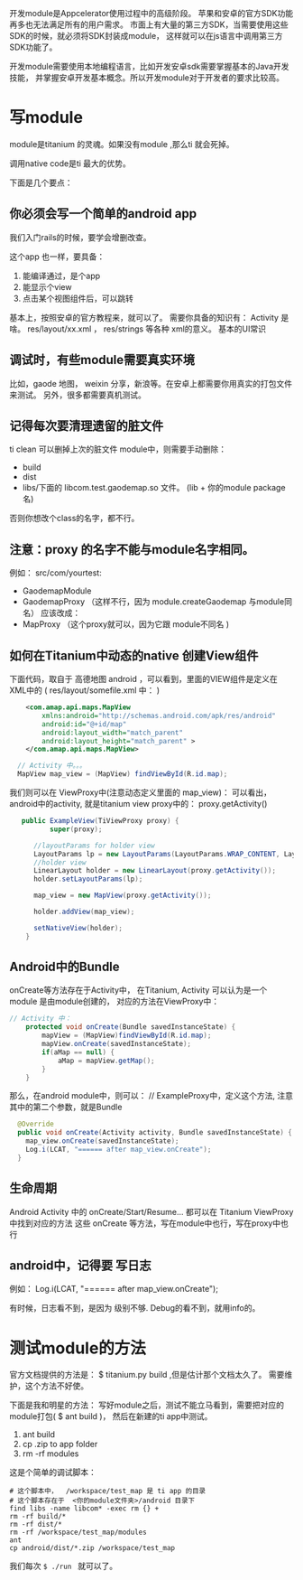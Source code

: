 开发module是Appcelerator使用过程中的高级阶段。
苹果和安卓的官方SDK功能再多也无法满足所有的用户需求。
市面上有大量的第三方SDK，当需要使用这些SDK的时候，就必须将SDK封装成module，
这样就可以在js语言中调用第三方SDK功能了。

开发module需要使用本地编程语言，比如开发安卓sdk需要掌握基本的Java开发技能，
并掌握安卓开发基本概念。所以开发module对于开发者的要求比较高。


# 写module

module是titanium 的灵魂。如果没有module ,那么ti 就会死掉。

调用native code是ti 最大的优势。

下面是几个要点：

## 你必须会写一个简单的android app

我们入门rails的时候，要学会增删改查。

这个app 也一样，要具备：

1.  能编译通过，是个app
2.  能显示个view
3.  点击某个视图组件后，可以跳转

基本上，按照安卓的官方教程来，就可以了。
需要你具备的知识有：
Activity 是啥。
res/layout/xx.xml ， res/strings 等各种 xml的意义。
基本的UI常识

## 调试时，有些module需要真实环境

比如，gaode 地图， weixin 分享，新浪等。在安卓上都需要你用真实的打包文件来测试。
另外，很多都需要真机测试。

## 记得每次要清理遗留的脏文件

ti clean 可以删掉上次的脏文件
module中，则需要手动删除：

  - build
  - dist
  - libs/下面的 libcom.test.gaodemap.so 文件。 (lib + 你的module package 名)

否则你想改个class的名字，都不行。

## 注意：proxy 的名字不能与module名字相同。

例如：
src/com/yourtest:
  - GaodemapModule
  - GaodemapProxy （这样不行，因为  module.createGaodemap 与module同名）
  应该改成：
  - MapProxy （这个proxy就可以，因为它跟 module不同名 )

## 如何在Titanium中动态的native 创建View组件

下面代码，取自于 高德地图 android ，可以看到，里面的VIEW组件是定义在XML中的
( res/layout/somefile.xml 中： )
```xml
    <com.amap.api.maps.MapView
        xmlns:android="http://schemas.android.com/apk/res/android"
        android:id="@+id/map"
        android:layout_width="match_parent"
        android:layout_height="match_parent" >
    </com.amap.api.maps.MapView>
```
```java
  // Activity 中。。。
  MapView map_view = (MapView) findViewById(R.id.map);
```

我们则可以在 ViewProxy中(注意动态定义里面的 map_view)：
可以看出， android中的activity, 就是titanium view proxy中的： proxy.getActivity()

```java
   public ExampleView(TiViewProxy proxy) {
          super(proxy);

      //layoutParams for holder view
      LayoutParams lp = new LayoutParams(LayoutParams.WRAP_CONTENT, LayoutParams.WRAP_CONTENT);
      //holder view
      LinearLayout holder = new LinearLayout(proxy.getActivity());
      holder.setLayoutParams(lp);

      map_view = new MapView(proxy.getActivity());

      holder.addView(map_view);

      setNativeView(holder);
    }
```

## Android中的Bundle

onCreate等方法存在于Activity中， 在Titanium, Activity 可以认为是一个module
是由module创建的， 对应的方法在ViewProxy中：
```java
// Activity 中：
    protected void onCreate(Bundle savedInstanceState) {
        mapView = (MapView)findViewById(R.id.map);
        mapView.onCreate(savedInstanceState);
        if(aMap == null) {
            aMap = mapView.getMap();
        }
    }
```

那么，在android module中，则可以：
// ExampleProxy中，定义这个方法, 注意其中的第二个参数，就是Bundle

```java
  @Override
  public void onCreate(Activity activity, Bundle savedInstanceState) {
    map_view.onCreate(savedInstanceState);
    Log.i(LCAT, "====== after map_view.onCreate");
  }
```

## 生命周期

Android Activity 中的 onCreate/Start/Resume... 都可以在 Titanium ViewProxy
中找到对应的方法
这些  onCreate 等方法，写在module中也行，写在proxy中也行

## android中，记得要 写日志
例如：
    Log.i(LCAT, "====== after map_view.onCreate");

有时候，日志看不到，是因为 级别不够. Debug的看不到，就用info的。

# 测试module的方法

官方文档提供的方法是： $ titanium.py build  ,但是估计那个文档太久了。
需要维护，这个方法不好使。

下面是我和明星的方法：
写好module之后，测试不能立马看到，需要把对应的module打包( $ ant build )，
然后在新建的ti app中测试。

1. ant build
2. cp .zip to app folder
3. rm -rf modules

这是个简单的调试脚本：


```
# 这个脚本中，  /workspace/test_map 是 ti app 的目录
# 这个脚本存在于  <你的module文件夹>/android 目录下
find libs -name libcom* -exec rm {} +
rm -rf build/*
rm -rf dist/*
rm -rf /workspace/test_map/modules
ant
cp android/dist/*.zip /workspace/test_map
```

我们每次 `$ ./run ` 就可以了。

